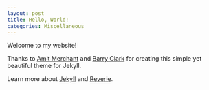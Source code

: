 ```yaml
---
layout: post
title: Hello, World!
categories: Miscellaneous
---
```


Welcome to my website!

Thanks to <a href="https://github.com/amitmerchant1990">Amit Merchant</a> and <a href="https://github.com/barryclark">Barry Clark</a> for creating this simple yet beautiful theme for Jekyll.

Learn more about [Jekyll](https://jekyllrb.com) and [Reverie](https://reverie.pages.dev/).
